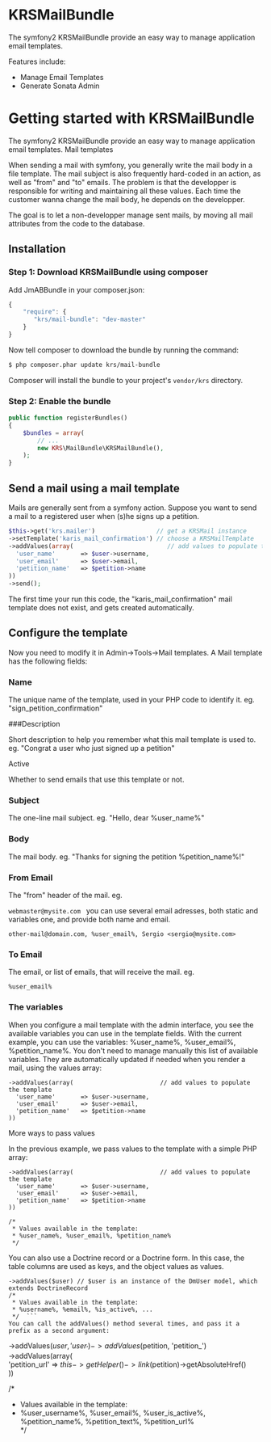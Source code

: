 KRSMailBundle
=============

The symfony2 KRSMailBundle provide an easy way to manage application email templates.

Features include:

- Manage Email Templates
- Generate Sonata Admin



Getting started with KRSMailBundle
==================================

The symfony2 KRSMailBundle provide an easy way to manage application email templates.
Mail templates

When sending a mail with symfony, you generally write the mail body in a file template.
The mail subject is also frequently hard-coded in an action, as well as "from" and "to" emails.
The problem is that the developper is responsible for writing and maintaining all these values.
Each time the customer wanna change the mail body, he depends on the developper.

The goal is to let a non-developper manage sent mails, by moving all mail attributes from the code to the database.

## Installation

### Step 1: Download KRSMailBundle using composer

Add JmABBundle in your composer.json:

```js
{
    "require": {
       "krs/mail-bundle": "dev-master"
    }
}
```

Now tell composer to download the bundle by running the command:

``` bash
$ php composer.phar update krs/mail-bundle
```

Composer will install the bundle to your project's `vendor/krs` directory.

### Step 2: Enable the bundle
```php
public function registerBundles()
{
    $bundles = array(
        // ...
        new KRS\MailBundle\KRSMailBundle(),
    );
}
```

## Send a mail using a mail template

Mails are generally sent from a symfony action.
Suppose you want to send a mail to a registered user when (s)he signs up a petition.
```php
$this->get('krs.mailer')                 // get a KRSMail instance  
->setTemplate('karis_mail_confirmation') // choose a KRSMailTemplate  
->addValues(array(                          // add values to populate the template  
  'user_name'       => $user->username,  
  'user_email'      => $user->email,  
  'petition_name'   => $petition->name  
))  
->send();   
```
The first time your run this code, the "karis_mail_confirmation" mail template does not exist, and gets created automatically.

## Configure the template

Now you need to modify it in Admin->Tools->Mail templates. A Mail template has the following fields:

### Name

The unique name of the template, used in your PHP code to identify it.
eg. "sign_petition_confirmation"

###Description

Short description to help you remember what this mail template is used to.
eg. "Congrat a user who just signed up a petition"

Active

Whether to send emails that use this template or not.

### Subject

The one-line mail subject.
eg. "Hello, dear %user_name%"

### Body

The mail body.
eg. "Thanks for signing the petition %petition_name%!"

### From Email

The "from" header of the mail.
eg.

```webmaster@mysite.com ```
you can use several email adresses, both static and variables one, and provide both name and email.

```other-mail@domain.com, %user_email%, Sergio <sergio@mysite.com>```  
### To Email

The email, or list of emails, that will receive the mail.
eg.

```%user_email% ```
### The variables

When you configure a mail template with the admin interface, you see the available variables you can use in the template fields.
With the current example, you can use the variables: %user_name%, %user_email%, %petition_name%.
You don't need to manage manually this list of available variables. They are automatically updated if needed when you render a mail, using the values array:
```
->addValues(array(                        // add values to populate the template  
  'user_name'       => $user->username,  
  'user_email'      => $user->email,  
  'petition_name'   => $petition->name  
))  
```
More ways to pass values

In the previous example, we pass values to the template with a simple PHP array:
```
->addValues(array(                        // add values to populate the template  
  'user_name'       => $user->username,  
  'user_email'      => $user->email,  
  'petition_name'   => $petition->name  
))  

/*  
 * Values available in the template:  
 * %user_name%, %user_email%, %petition_name%  
 */  
```
You can also use a Doctrine record or a Doctrine form.
In this case, the table columns are used as keys, and the object values as values.
```
->addValues($user) // $user is an instance of the DmUser model, which extends DoctrineRecord
/*  
 * Values available in the template:  
 * %username%, %email%, %is_active%, ...  
 */  ```
You can call the addValues() method several times, and pass it a prefix as a second argument:
```
->addValues($user, 'user_')
->addValues($petition, 'petition_')  
->addValues(array(  
  'petition_url' => $this->getHelper()->link($petition)->getAbsoluteHref()  
))  

/*  
 * Values available in the template:  
 * %user_username%, %user_email%, %user_is_active%, %petition_name%, %petition_text%, %petition_url%  
 */ 
```
